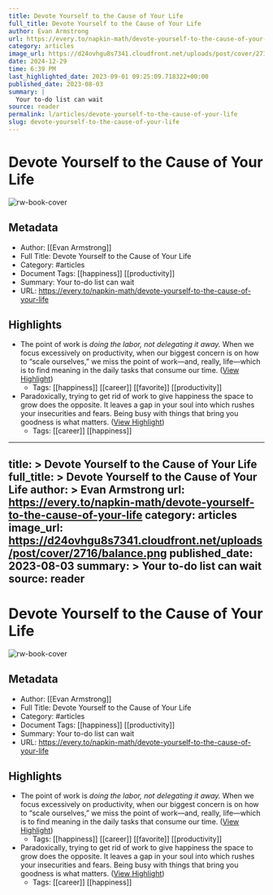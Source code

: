 ```yaml
---
title: Devote Yourself to the Cause of Your Life
full_title: Devote Yourself to the Cause of Your Life
author: Evan Armstrong
url: https://every.to/napkin-math/devote-yourself-to-the-cause-of-your-life
category: articles
image_url: https://d24ovhgu8s7341.cloudfront.net/uploads/post/cover/2716/balance.png
date: 2024-12-29
time: 6:39 PM
last_highlighted_date: 2023-09-01 09:25:09.718322+00:00
published_date: 2023-08-03
summary: |
  Your to-do list can wait
source: reader
permalink: l/articles/devote-yourself-to-the-cause-of-your-life
slug: devote-yourself-to-the-cause-of-your-life
---
```

# Devote Yourself to the Cause of Your Life

![rw-book-cover](https://d24ovhgu8s7341.cloudfront.net/uploads/post/cover/2716/balance.png)

## Metadata
- Author: [[Evan Armstrong]]
- Full Title: Devote Yourself to the Cause of Your Life
- Category: #articles
- Document Tags: [[happiness]] [[productivity]] 
- Summary: Your to-do list can wait
- URL: https://every.to/napkin-math/devote-yourself-to-the-cause-of-your-life

## Highlights
- The point of work is *doing the labor, not delegating it away.* When we focus excessively on productivity, when our biggest concern is on how to “scale ourselves,” we miss the point of work—and, really, life—which is to find meaning in the daily tasks that consume our time. ([View Highlight](https://read.readwise.io/read/01h980vjsd2bhpjzzx3xcx8xq4))
    - Tags: [[happiness]] [[career]] [[favorite]] [[productivity]] 
- Paradoxically, trying to get rid of work to give happiness the space to grow does the opposite. It leaves a gap in your soul into which rushes your insecurities and fears. Being busy with things that bring you goodness is what matters. ([View Highlight](https://read.readwise.io/read/01h980z1kvf72bp170xycpg3p8))
    - Tags: [[career]] [[happiness]] 


---
title: >
  Devote Yourself to the Cause of Your Life
full_title: >
  Devote Yourself to the Cause of Your Life
author: >
  Evan Armstrong
url: https://every.to/napkin-math/devote-yourself-to-the-cause-of-your-life
category: articles
image_url: https://d24ovhgu8s7341.cloudfront.net/uploads/post/cover/2716/balance.png
published_date: 2023-08-03
summary: >
  Your to-do list can wait
source: reader
---
# Devote Yourself to the Cause of Your Life

![rw-book-cover](https://d24ovhgu8s7341.cloudfront.net/uploads/post/cover/2716/balance.png)

## Metadata
- Author: [[Evan Armstrong]]
- Full Title: Devote Yourself to the Cause of Your Life
- Category: #articles
- Document Tags: [[happiness]] [[productivity]] 
- Summary: Your to-do list can wait
- URL: https://every.to/napkin-math/devote-yourself-to-the-cause-of-your-life

## Highlights
- The point of work is *doing the labor, not delegating it away.* When we focus excessively on productivity, when our biggest concern is on how to “scale ourselves,” we miss the point of work—and, really, life—which is to find meaning in the daily tasks that consume our time. ([View Highlight](https://read.readwise.io/read/01h980vjsd2bhpjzzx3xcx8xq4))
    - Tags: [[happiness]] [[career]] [[favorite]] [[productivity]] 
- Paradoxically, trying to get rid of work to give happiness the space to grow does the opposite. It leaves a gap in your soul into which rushes your insecurities and fears. Being busy with things that bring you goodness is what matters. ([View Highlight](https://read.readwise.io/read/01h980z1kvf72bp170xycpg3p8))
    - Tags: [[career]] [[happiness]] 


